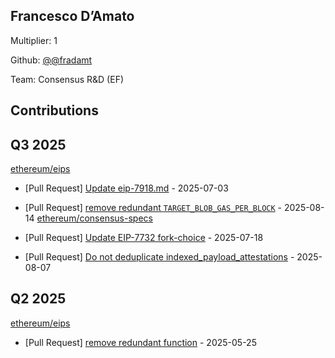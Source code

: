 
## Francesco D’Amato
Multiplier: 1

Github: [@@fradamt](https://github.com/@fradamt)

Team: Consensus R&D (EF)

## Contributions

## Q3 2025


[ethereum/eips](https://github.com/ethereum/eips)
* [Pull Request] [Update eip-7918.md](https://github.com/ethereum/EIPs/pull/9979) - 2025-07-03

* [Pull Request] [remove redundant `TARGET_BLOB_GAS_PER_BLOCK`](https://github.com/ethereum/EIPs/pull/10143) - 2025-08-14
[ethereum/consensus-specs](https://github.com/ethereum/consensus-specs)
* [Pull Request] [Update EIP-7732 fork-choice](https://github.com/ethereum/consensus-specs/pull/4450) - 2025-07-18
* [Pull Request] [Do not deduplicate indexed_payload_attestations](https://github.com/ethereum/consensus-specs/pull/4496) - 2025-08-07
## Q2 2025

[ethereum/eips](https://github.com/ethereum/eips)
* [Pull Request] [remove redundant function](https://github.com/ethereum/EIPs/pull/9817) - 2025-05-25

